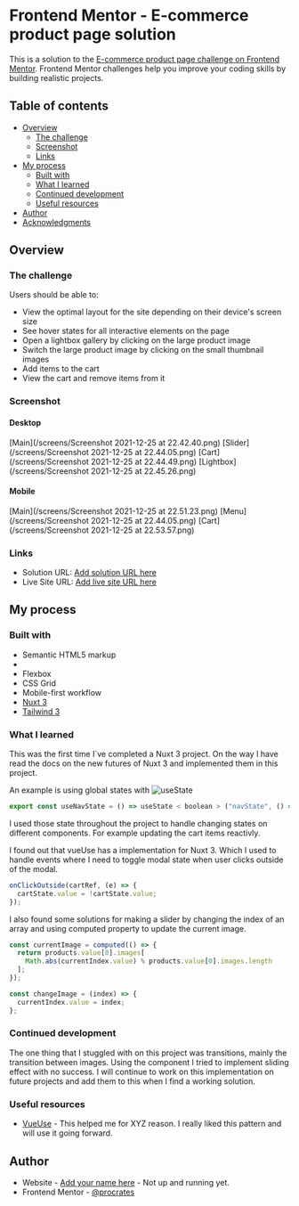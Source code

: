 # Frontend Mentor - E-commerce product page solution

This is a solution to the [E-commerce product page challenge on Frontend Mentor](https://www.frontendmentor.io/challenges/ecommerce-product-page-UPsZ9MJp6). Frontend Mentor challenges help you improve your coding skills by building realistic projects.

## Table of contents

- [Overview](#overview)
  - [The challenge](#the-challenge)
  - [Screenshot](#screenshot)
  - [Links](#links)
- [My process](#my-process)
  - [Built with](#built-with)
  - [What I learned](#what-i-learned)
  - [Continued development](#continued-development)
  - [Useful resources](#useful-resources)
- [Author](#author)
- [Acknowledgments](#acknowledgments)

## Overview

### The challenge

Users should be able to:

- View the optimal layout for the site depending on their device's screen size
- See hover states for all interactive elements on the page
- Open a lightbox gallery by clicking on the large product image
- Switch the large product image by clicking on the small thumbnail images
- Add items to the cart
- View the cart and remove items from it

### Screenshot

#### Desktop

[Main](/screens/Screenshot 2021-12-25 at 22.42.40.png)
[Slider](/screens/Screenshot 2021-12-25 at 22.44.05.png)
[Cart](/screens/Screenshot 2021-12-25 at 22.44.49.png)
[Lightbox](/screens/Screenshot 2021-12-25 at 22.45.26.png)

#### Mobile

[Main](/screens/Screenshot 2021-12-25 at 22.51.23.png)
[Menu](/screens/Screenshot 2021-12-25 at 22.44.05.png)
[Cart](/screens/Screenshot 2021-12-25 at 22.53.57.png)

### Links

- Solution URL: [Add solution URL here](https://your-solution-url.com)
- Live Site URL: [Add live site URL here](fm-ecommerce-product-page.netlify.app)

## My process

### Built with

- Semantic HTML5 markup
-
- Flexbox
- CSS Grid
- Mobile-first workflow
- [Nuxt 3](https://v3.nuxtjs.org/)
- [Tailwind 3](https://tailwindcss.com/)

### What I learned

This was the first time I`ve completed a Nuxt 3 project. On the way I have read the docs on the new futures of Nuxt 3 and implemented them in this project.

An example is using global states with ![useState](https://v3.nuxtjs.org/docs/usage/state#shared-state)

```js
export const useNavState = () => useState < boolean > ("navState", () => false);
```

I used those state throughout the project to handle changing states on different components. For example updating the cart items reactivly.

I found out that vueUse has a implementation for Nuxt 3. Which I used to handle events where I need to toggle modal state when user clicks outside of the modal.

```js
onClickOutside(cartRef, (e) => {
  cartState.value = !cartState.value;
});
```

I also found some solutions for making a slider by changing the index of an array and using computed property to update the current image.

```js
const currentImage = computed(() => {
  return products.value[0].images[
    Math.abs(currentIndex.value) % products.value[0].images.length
  ];
});

const changeImage = (index) => {
  currentIndex.value = index;
};
```

### Continued development

The one thing that I stuggled with on this project was transitions, mainly the transition between images. Using the <transtion> component I tried to implement sliding effect with no success. I will continue to work on this implementation on future projects and add them to this when I find a working solution.

### Useful resources

- [VueUse](https://vueuse.org/) - This helped me for XYZ reason. I really liked this pattern and will use it going forward.

## Author

- Website - [Add your name here](https://www.mpm.digital) - Not up and running yet.
- Frontend Mentor - [@procrates](https://www.frontendmentor.io/profile/procrates)
